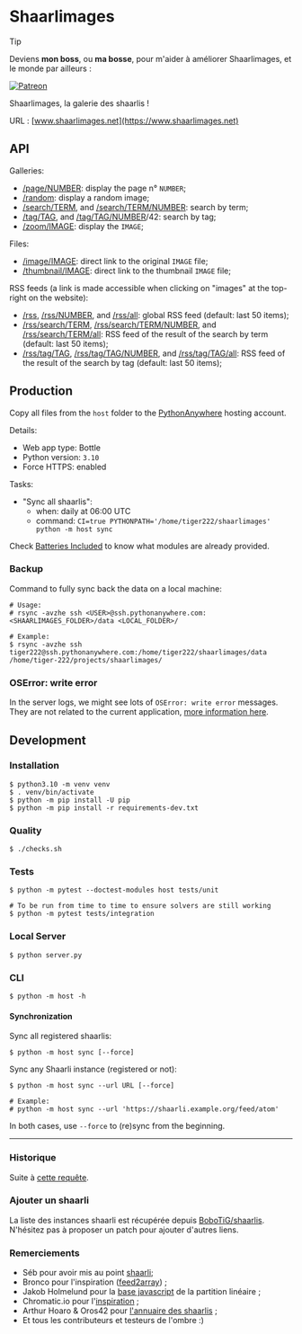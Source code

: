 # Shaarlimages

> [!TIP]
> Deviens **mon boss**, ou **ma bosse**, pour m'aider à améliorer Shaarlimages, et le monde par ailleurs :
> 
> [![Patreon](https://img.shields.io/badge/Patreon-F96854?style=for-the-badge&logo=patreon&logoColor=white)](https://www.patreon.com/mschoentgen)

Shaarlimages, la galerie des shaarlis !

URL : [www.shaarlimages.net](https://www.shaarlimages.net)

## API

Galleries:
- [/page/NUMBER](https://www.shaarlimages.net/page/42): display the page n° `NUMBER`;
- [/random](https://www.shaarlimages.net/random): display a random image;
- [/search/TERM](https://www.shaarlimages.net/search/animaux), and [/search/TERM/NUMBER](https://www.shaarlimages.net/search/animaux/42): search by term;
- [/tag/TAG](https://www.shaarlimages.net/tag/animaux), and [/tag/TAG/NUMBER](https://www.shaarlimages.net/tag/animaux)/42: search by tag;
- [/zoom/IMAGE](https://www.shaarlimages.net/zoom/urIokw): display the `IMAGE`;

Files:
- [/image/IMAGE](https://www.shaarlimages.net/image/urIokw.jpg): direct link to the original `IMAGE` file;
- [/thumbnail/IMAGE](https://www.shaarlimages.net/thumbnail/urIokw.jpg): direct link to the thumbnail `IMAGE` file;

RSS feeds (a link is made accessible when clicking on "images" at the top-right on the website):
- [/rss](https://www.shaarlimages.net/rss), [/rss/NUMBER](https://www.shaarlimages.net/rss/42), and [/rss/all](https://www.shaarlimages.net/rss/all): global RSS feed (default: last 50 items);
- [/rss/search/TERM](https://www.shaarlimages.net/rss/search/animaux), [/rss/search/TERM/NUMBER](https://www.shaarlimages.net/rss/search/animaux/42), and [/rss/search/TERM/all](https://www.shaarlimages.net/rss/search/animaux/all): RSS feed of the result of the search by term (default: last 50 items);
- [/rss/tag/TAG](https://www.shaarlimages.net/rss/tag/animaux), [/rss/tag/TAG/NUMBER](https://www.shaarlimages.net/rss/tag/animaux/42), and [/rss/tag/TAG/all](https://www.shaarlimages.net/rss/tag/animaux/all): RSS feed of the result of the search by tag (default: last 50 items);

## Production

Copy all files from the `host` folder to the [PythonAnywhere](https://www.pythonanywhere.com) hosting account.

Details:
- Web app type: Bottle
- Python version: `3.10`
- Force HTTPS: enabled

Tasks:
- "Sync all shaarlis":
  - when: daily at 06:00 UTC
  - command: `CI=true PYTHONPATH='/home/tiger222/shaarlimages' python -m host sync`

Check [Batteries Included](https://www.pythonanywhere.com/batteries_included/) to know what modules are already provided.

### Backup

Command to fully sync back the data on a local machine:

```console
# Usage:
# rsync -avzhe ssh <USER>@ssh.pythonanywhere.com:<SHAARLIMAGES_FOLDER>/data <LOCAL_FOLDER>/

# Example:
$ rsync -avzhe ssh tiger222@ssh.pythonanywhere.com:/home/tiger222/shaarlimages/data /home/tiger-222/projects/shaarlimages/
```

### OSError: write error

In the server logs, we might see lots of `OSError: write error` messages. They are not related to the current application, [more information here](https://www.pythonanywhere.com/forums/topic/13591/).

## Development

### Installation

```console
$ python3.10 -m venv venv
$ . venv/bin/activate
$ python -m pip install -U pip
$ python -m pip install -r requirements-dev.txt
```

### Quality

```console
$ ./checks.sh
```

### Tests

```console
$ python -m pytest --doctest-modules host tests/unit

# To be run from time to time to ensure solvers are still working
$ python -m pytest tests/integration
```

### Local Server

```console
$ python server.py
```

### CLI

```console
$ python -m host -h
```

#### Synchronization

Sync all registered shaarlis:

```console
$ python -m host sync [--force]
```

Sync any Shaarli instance (registered or not):

```console
$ python -m host sync --url URL [--force]

# Example:
# python -m host sync --url 'https://shaarli.example.org/feed/atom'
```

In both cases, use `--force` to (re)sync from the beginning.

---

### Historique

Suite à [cette requête](http://sebsauvage.net/paste/?b1176a415f9bbe17#CIT+sEj+1tsMW8IAWBipoVJiNBcgLt81Gm79rxuiVnU).  

### Ajouter un shaarli

La liste des instances shaarli est récupérée depuis [BoboTiG/shaarlis](https://github.com/BoboTiG/shaarlis). N'hésitez pas à proposer un patch pour ajouter d'autres liens.

### Remerciements

- Séb pour avoir mis au point [shaarli](http://sebsauvage.net/wiki/doku.php?id=php:shaarli);
- Bronco pour l'inspiration ([feed2array](http://www.warriordudimanche.net/article178/feed2array-obtenir-un-flux-rss-atom-sous-forme-de-tableau)) ;
- Jakob Holmelund pour la [base javascript](https://github.com/jakobholmelund/fitpicsjs) de la partition linéaire ;
- Chromatic.io pour l'[inspiration](http://www.chromatic.io/FQrLQsb) ;
- Arthur Hoaro & Oros42 pour [l'annuaire des shaarlis](https://github.com/Oros42/shaarli-api) ;
- Et tous les contributeurs et testeurs de l'ombre :)
